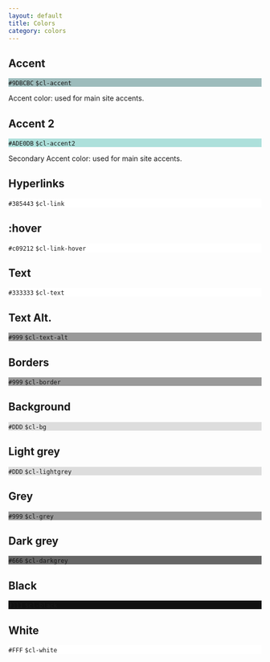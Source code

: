 ```yaml
---
layout: default
title: Colors
category: colors
---
```


<!-- Color: Accent -->
<div class="sg-component sg-component--color" id="accent">
	<h2 class="sg-component__title">Accent</h2>
	<div class="sg-color-swatch" style="background-color:#9DBCBC">
		<code class="sg-color-swatch__color">#9DBCBC</code>
		<code class="sg-color-swatch__color">$cl-accent</code>
	</div>
    <p>Accent color: used for main site accents.</p>
</div>

<!-- Color: Accent 2 -->
<div class="sg-component sg-component--color" id="accent2">
	<h2 class="sg-component__title">Accent 2</h2>
	<div class="sg-color-swatch" style="background-color:#ADE0DB">
		<code class="sg-color-swatch__color">#ADE0DB</code>
		<code class="sg-color-swatch__color">$cl-accent2</code>
	</div>
    <p>Secondary Accent color: used for main site accents.</p>
</div>

<!-- Color: link -->
<div class="sg-component sg-component--color" id="link">
	<h2 class="sg-component__title">Hyperlinks</h2>
	<div class="sg-color-swatch" style="background-color:#FFFFFF">
		<code class="sg-color-swatch__color">#385443</code>
		<code class="sg-color-swatch__color">$cl-link</code>
	</div>
</div>

<!-- Color: link hover -->
<div class="sg-component sg-component--color" id="link">
	<h2 class="sg-component__title">:hover</h2>
	<div class="sg-color-swatch" style="background-color:#FFFFFF">
		<code class="sg-color-swatch__color">#c09212</code>
		<code class="sg-color-swatch__color">$cl-link-hover</code>
	</div>
</div>

<!-- Color: text -->
<div class="sg-component sg-component--color" id="text">
	<h2 class="sg-component__title">Text</h2>
	<div class="sg-color-swatch" style="background-color:#FFFFFF">
		<code class="sg-color-swatch__color">#333333</code>
		<code class="sg-color-swatch__color">$cl-text</code>
	</div>
</div>

<!-- Color: text alt -->
<div class="sg-component sg-component--color" id="textalt">
	<h2 class="sg-component__title">Text Alt.</h2>
	<div class="sg-color-swatch" style="background-color:#999">
		<code class="sg-color-swatch__color">#999</code>
		<code class="sg-color-swatch__color">$cl-text-alt</code>
	</div>
</div>

<!-- Color: border -->
<div class="sg-component sg-component--color" id="border">
	<h2 class="sg-component__title">Borders</h2>
	<div class="sg-color-swatch" style="background-color:#999">
		<code class="sg-color-swatch__color">#999</code>
		<code class="sg-color-swatch__color">$cl-border</code>
	</div>
</div>

<!-- Color: bg -->
<div class="sg-component sg-component--color" id="bg">
	<h2 class="sg-component__title">Background</h2>
	<div class="sg-color-swatch" style="background-color:#DDD">
		<code class="sg-color-swatch__color">#DDD</code>
		<code class="sg-color-swatch__color">$cl-bg</code>
	</div>
</div>

<!-- Color: Lightgrey -->
<div class="sg-component sg-component--color" id="lightgrey">
	<h2 class="sg-component__title">Light grey</h2>
	<div class="sg-color-swatch" style="background-color:#DDD">
		<code class="sg-color-swatch__color">#DDD</code>
		<code class="sg-color-swatch__color">$cl-lightgrey</code>
	</div>
</div>

<!-- Color: grey -->
<div class="sg-component sg-component--color" id="grey">
	<h2 class="sg-component__title">Grey</h2>
	<div class="sg-color-swatch" style="background-color:#999">
		<code class="sg-color-swatch__color">#999</code>
		<code class="sg-color-swatch__color">$cl-grey</code>
	</div>
</div>

<!-- Color: darkgrey -->
<div class="sg-component sg-component--color" id="darkgrey">
	<h2 class="sg-component__title">Dark grey</h2>
	<div class="sg-color-swatch" style="background-color:#666">
		<code class="sg-color-swatch__color">#666</code>
		<code class="sg-color-swatch__color">$cl-darkgrey</code>
	</div>
</div>

<!-- Color: Black -->
<div class="sg-component sg-component--color" id="black">
	<h2 class="sg-component__title">Black</h2>
	<div class="sg-color-swatch" style="background-color:#111">
		<code class="sg-color-swatch__color">#111</code>
		<code class="sg-color-swatch__color">$cl-black</code>
	</div>
</div>

<!-- Color: White -->
<div class="sg-component sg-component--color" id="white">
	<h2 class="sg-component__title">White</h2>
	<div class="sg-color-swatch" style="background-color:#FFF">
		<code class="sg-color-swatch__color">#FFF</code>
		<code class="sg-color-swatch__color">$cl-white</code>
	</div>
</div>
